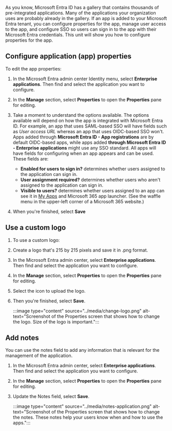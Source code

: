 As you know, Microsoft Entra ID has a gallery that contains thousands of pre-integrated applications. Many of the applications your organization uses are probably already in the gallery. If an app is added to your Microsoft Entra tenant, you can configure properties for the app, manage user access to the app, and configure SSO so users can sign in to the app with their Microsoft Entra credentials. This unit will show you how to configure properties for the app.

## Configure application (app) properties

To edit the app properties:

1. In the Microsoft Entra admin center Identity menu, select **Enterprise applications**. Then find and select the application you want to configure.
2. In the **Manage** section, select **Properties** to open the **Properties** pane for editing.
3. Take a moment to understand the options available. The options available will depend on how the app is integrated with Microsoft Entra ID. For example, an app that uses SAML-based SSO will have fields such as *User access URL* whereas an app that uses OIDC-based SSO won't. Apps added through **Microsoft Entra ID - App registrations** are by default OIDC-based apps, while apps added **through Microsoft Entra ID - Enterprise applications** might use any SSO standard. All apps will have fields for configuring when an app appears and can be used. These fields are:
    
   - **Enabled for users to sign in?** determines whether users assigned to the application can sign in.
   - **User assignment required?** determines whether users who aren't assigned to the application can sign in.
   - **Visible to users?** determines whether users assigned to an app can see it in [My Apps](https://myapps.microsoft.com/) and Microsoft 365 app launcher. (See the waffle menu in the upper-left corner of a Microsoft 365 website.)

4. When you're finished, select **Save**<br>

## Use a custom logo

1. To use a custom logo:
2. Create a logo that's 215 by 215 pixels and save it in .png format.
3. In the Microsoft Entra admin center, select **Enterprise applications**. Then find and select the application you want to configure.
4. In the **Manage** section, select **Properties** to open the **Properties** pane for editing.
5. Select the icon to upload the logo.
6. Then you're finished, select **Save**.
    
   :::image type="content" source="../media/change-logo.png" alt-text="Screenshot of the Properties screen that shows how to change the logo. Size of the logo is important.":::
    
## Add notes

You can use the notes field to add any information that is relevant for the management of the application.

1. In the Microsoft Entra admin center, select **Enterprise applications**. Then find and select the application you want to configure.
2. In the **Manage** section, select **Properties** to open the **Properties** pane for editing.
3. Update the Notes field, select **Save**.
    
   :::image type="content" source="../media/notes-application.png" alt-text="Screenshot of the Properties screen that shows how to change the notes. These notes help your users know when and how to use the apps.":::
